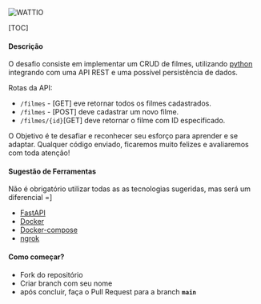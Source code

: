 ![WATTIO](http://wattio.com.br/web/image/1204-212f47c3/Logo%20Wattio.png)

[TOC]


#### Descrição

O desafio consiste em implementar um CRUD de filmes, utilizando [python](https://www.python.org/ "python") integrando com uma API REST e uma possível persistência de dados.

Rotas da API:

 - `/filmes` - [GET] eve retornar todos os filmes cadastrados.
 - `/filmes` - [POST] deve cadastrar um novo filme.
 - `/filmes/{id}`[GET] deve retornar o filme com ID especificado.

O Objetivo é te desafiar e reconhecer seu esforço para aprender e se adaptar. Qualquer código enviado, ficaremos muito felizes e avaliaremos com toda atenção!

#### Sugestão de Ferramentas 
Não é obrigatório utilizar todas as as tecnologias sugeridas, mas será um diferencial =]

- [FastAPI](https://fastapi.tiangolo.com/)
- [Docker](https://www.docker.com/)
- [Docker-compose](https://docs.docker.com/compose/install/)
- [ngrok](https://ngrok.com/)


#### Como começar?

- Fork do repositório
- Criar branch com seu nome
- após concluir, faça o Pull Request para a branch **```main```**

